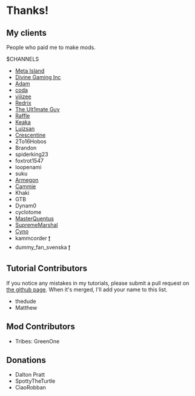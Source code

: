 # Thanks!

## My clients

People who paid me to make mods. 

\$CHANNELS

- [Meta Island](https://meta-island.io)
- [Divine Gaming Inc](http://divine-gaming.com/)
- [Adam](https://www.curseforge.com/members/adam98991/projects)
- [coda](https://www.curseforge.com/members/coda1552/projects)
- [viiizee](https://www.curseforge.com/members/shmoopsie/projects)
- [Redrix](https://www.curseforge.com/members/redrixttv/projects)
- [The Ult1mate Guy](https://www.curseforge.com/members/theu1t1mateguy/projects)
- [Raffle](https://www.curseforge.com/members/raffle0/projects)
- [Keaka](https://discord.gg/uUwCwZFR6v)
- [Luizsan](https://www.curseforge.com/members/luizsanq/projects)
- [Crescentine](https://www.curseforge.com/members/crescprince/projects)
- 2To16Hobos
- Brandon
- spiderking23
- foxtrot1547
- loopenami
- suku
- [Armegon](https://www.youtube.com/Armegon)
- [Cammie](https://github.com/CammiePone)
- Khaki
- GTB
- Dynam0
- cyclotome
- [MasterQuentus](https://github.com/MasterQuentus)
- [SupremeMarshal](https://github.com/SupremeMarshal)
- [Cyno](https://github.com/CYNO-MC)
- kammcorder [❗️](/bad-clients)
- dummy_fan_svenska [❗️](/bad-clients)

## Tutorial Contributors 

If you notice any mistakes in my tutorials, please submit a pull request on [the github page](https://github.com/LukeGrahamLandryMC/modding-tutorials). When it's merged, I'll add your name to this list. 

- thedude
- Matthew

## Mod Contributors 

- Tribes: GreenOne

## Donations

- Dalton Pratt
- SpottyTheTurtle
- CiaoRobban
